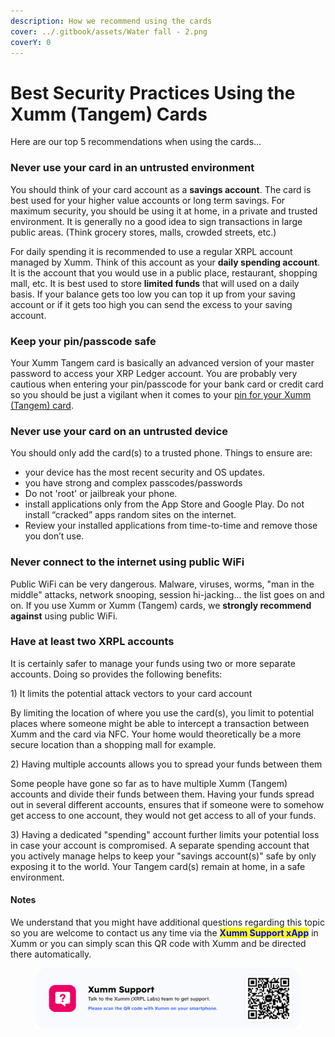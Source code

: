 ```yaml
---
description: How we recommend using the cards
cover: ../.gitbook/assets/Water fall - 2.png
coverY: 0
---
```


# Best Security Practices Using the Xumm (Tangem) Cards

Here are our top 5 recommendations when using the cards...

### Never use your card in an untrusted environment

You should think of your card account as a **savings account**. The card is best used for your higher value accounts or long term savings. For maximum security, you should be using it at home, in a private and trusted environment.  It is generally no a good idea to sign transactions in large public areas. (Think grocery stores, malls, crowded streets, etc.)

For daily spending it is recommended to use a regular XRPL account managed by Xumm. Think of this account as your **daily spending account**. It is the account that you would use in a public place, restaurant, shopping mall, etc. It is best used to store **limited funds** that will used on a daily basis. If your balance gets too low you can top it up from your saving account or if it gets too high you can send the excess to your saving account.

### Keep your pin/passcode safe&#x20;

Your Xumm Tangem card is basically an advanced version of your master password to access your XRP Ledger account. You are probably very cautious when entering your pin/passcode for your bank card or credit card so you should be just a vigilant when it comes to your [pin for your Xumm (Tangem) card](creating-a-pin-on-your-xumm-tangem-card.md). &#x20;

### Never use your card on an untrusted device

You should only add the card(s) to a trusted phone. Things to ensure are:

* your device has the most recent security and OS updates.
* you have strong and complex passcodes/passwords
* Do not 'root' or jailbreak your phone.
* install applications only from the App Store and Google Play. Do not install “cracked” apps random sites on the internet.
* Review your installed applications from time-to-time and remove those you don’t use.

### Never connect to the internet using public WiFi

Public WiFi can be very dangerous. Malware, viruses, worms, "man in the middle" attacks, network snooping, session hi-jacking... the list goes on and on. If you use Xumm or Xumm (Tangem) cards, we **strongly recommend against** using public WiFi.

### Have at least two XRPL accounts

It is certainly safer to manage your funds using two or more separate accounts. Doing so provides the following benefits:

&#x20;   1\) It limits the potential attack vectors to your card account

By limiting the location of where you use the card(s), you limit to potential places where someone might be able to intercept a transaction between Xumm and the card via NFC. Your home would theoretically be a more secure location than a shopping mall for example.&#x20;

&#x20;    2\) Having multiple accounts allows you to spread your funds between them

Some people have gone so far as to have multiple Xumm (Tangem) accounts and divide their funds between them. Having your funds spread out in several different accounts, ensures that if someone were to somehow get access to one account, they would not get access to all of your funds. &#x20;

&#x20;    3\) Having a dedicated "spending" account further limits your potential loss in case your account is compromised. A separate spending account that you actively manage helps to keep your "savings account(s)" safe by only exposing it to the world. Your Tangem card(s) remain at home, in a safe environment.&#x20;

&#x20;

#### **Notes**

We understand that you might have additional questions regarding this topic so you are welcome to contact us any time via the <mark style="color:blue;">**Xumm Support xApp**</mark> in Xumm or you can simply scan this QR code with Xumm and be directed there automatically.

<figure><img src="../.gitbook/assets/Support banner Xumm.png" alt=""><figcaption></figcaption></figure>
